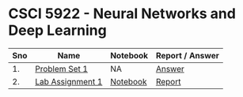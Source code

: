 # CSCI 5922 - Neural Networks and Deep Learning

| Sno | Name                                              | Notebook                                    | Report / Answer                       |
| --- | ------------------------------------------------- | ------------------------------------------- | ------------------------------------- |
| 1.  | [Problem Set 1](problem_set_1/question.pdf)       | NA                                          | [Answer](problem_set_1/answer.pdf)    |
| 2.  | [Lab Assignment 1](lab_assignment_1/question.pdf) | [Notebook](lab_assignment_1/notebook.ipynb) | [Report](lab_assignment_1/report.pdf) |
